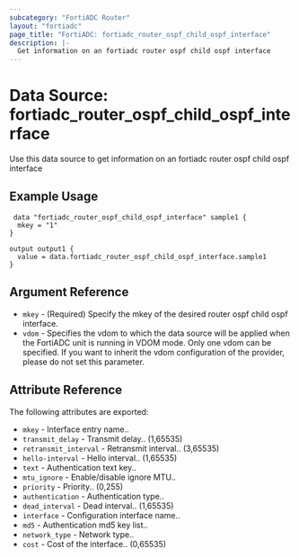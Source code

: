 ```yaml
---
subcategory: "FortiADC Router"
layout: "fortiadc"
page_title: "FortiADC: fortiadc_router_ospf_child_ospf_interface"
description: |-
  Get information on an fortiadc router ospf child ospf interface
---
```


# Data Source: fortiadc_router_ospf_child_ospf_interface
Use this data source to get information on an fortiadc router ospf child ospf interface

## Example Usage

```hcl
 data "fortiadc_router_ospf_child_ospf_interface" sample1 {
  mkey = "1"
}

output output1 {
  value = data.fortiadc_router_ospf_child_ospf_interface.sample1
}
```

## Argument Reference
* `mkey` - (Required) Specify the mkey of the desired  router ospf child ospf interface.
* `vdom` - Specifies the vdom to which the data source will be applied when the FortiADC unit is running in VDOM mode. Only one vdom can be specified. If you want to inherit the vdom configuration of the provider, please do not set this parameter.


## Attribute Reference

The following attributes are exported:

* `mkey` - Interface entry name..
* `transmit_delay` - Transmit delay.. (1,65535)
* `retransmit_interval` - Retransmit interval.. (3,65535)
* `hello-interval` - Hello interval.. (1,65535)
* `text` - Authentication text key.. 
* `mtu_ignore` - Enable/disable ignore MTU.. 
* `priority` - Priority.. (0,255)
* `authentication` - Authentication type.. 
* `dead_interval` - Dead interval.. (1,65535)
* `interface` - Configuration interface name.. 
* `md5` - Authentication md5 key list.. 
* `network_type` - Network type.. 
* `cost` - Cost of the interface.. (0,65535)

